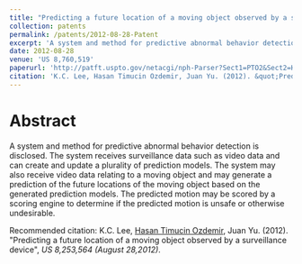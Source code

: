 ```yaml
---
title: "Predicting a future location of a moving object observed by a surveillance device"
collection: patents
permalink: /patents/2012-08-28-Patent
excerpt: 'A system and method for predictive abnormal behavior detection is disclosed.'
date: 2012-08-28
venue: 'US 8,760,519'
paperurl: 'http://patft.uspto.gov/netacgi/nph-Parser?Sect1=PTO2&Sect2=HITOFF&p=1&u=%2Fnetahtml%2FPTO%2Fsearch-bool.html&r=1&f=G&l=50&co1=AND&d=PTXT&s1=8,253,564.PN.&OS=PN/8,253,564&RS=PN/8,253,564'
citation: 'K.C. Lee, Hasan Timucin Ozdemir, Juan Yu. (2012). &quot;Predicting a future location of a moving object observed by a surveillance device&quot;, <i>US 8,253,564 (August 28,2012)</i>. 1(1).'
---
```


Abstract
========
A system and method for predictive abnormal behavior detection is disclosed. 
The system receives surveillance data such as video data and can create and update a plurality of prediction models. 
The system may also receive video data relating to a moving object and may generate a prediction of the future locations of the moving object based on the generated prediction models. 
The predicted motion may be scored by a scoring engine to determine if the predicted motion is unsafe or otherwise undesirable.

Recommended citation: K.C. Lee, [Hasan Timucin Ozdemir](https://www.linkedin.com/in/hasantimucinozdemir/), Juan Yu. (2012). "Predicting a future location of a moving object observed by a surveillance device", <i>US 8,253,564 (August 28,2012)</i>. 


